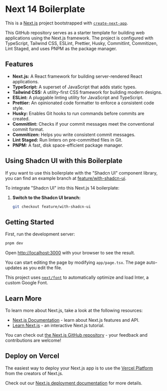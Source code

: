 # Next 14 Boilerplate

This is a [Next.js](https://nextjs.org/) project bootstrapped with [`create-next-app`](https://github.com/vercel/next.js/tree/canary/packages/create-next-app).

This GitHub repository serves as a starter template for building web applications using the Next.js framework. The project is configured with TypeScript, Tailwind CSS, ESLint, Prettier, Husky, Commitlint, Commitizen, Lint Staged, and uses PNPM as the package manager.

## Features

- **Next.js:** A React framework for building server-rendered React applications.
- **TypeScript:** A superset of JavaScript that adds static types.
- **Tailwind CSS:** A utility-first CSS framework for building modern designs.
- **ESLint:** A pluggable linting utility for JavaScript and TypeScript.
- **Prettier:** An opinionated code formatter to enforce a consistent code style.
- **Husky:** Enables Git hooks to run commands before commits are created.
- **Commitlint:** Checks if your commit messages meet the conventional commit format.
- **Commitizen:** Helps you write consistent commit messages.
- **Lint Staged:** Run linters on pre-committed files in Git.
- **PNPM:** A fast, disk space-efficient package manager.

## Using Shadcn UI with this Boilerplate

If you want to use this boilerplate with the "Shadcn UI" component library, you can find an example branch at [feature/with-shadcn-ui](https://github.com/akshay-xp/Next-14-Boilerplate/tree/feature/with-shadcn-ui).

To integrate "Shadcn UI" into this Next.js 14 boilerplate:

1. **Switch to the Shadcn UI branch:**

   ```bash
   git checkout feature/with-shadcn-ui
   ```

## Getting Started

First, run the development server:

```bash
pnpm dev
```

Open [http://localhost:3000](http://localhost:3000) with your browser to see the result.

You can start editing the page by modifying `app/page.tsx`. The page auto-updates as you edit the file.

This project uses [`next/font`](https://nextjs.org/docs/basic-features/font-optimization) to automatically optimize and load Inter, a custom Google Font.

## Learn More

To learn more about Next.js, take a look at the following resources:

- [Next.js Documentation](https://nextjs.org/docs) - learn about Next.js features and API.
- [Learn Next.js](https://nextjs.org/learn) - an interactive Next.js tutorial.

You can check out [the Next.js GitHub repository](https://github.com/vercel/next.js/) - your feedback and contributions are welcome!

## Deploy on Vercel

The easiest way to deploy your Next.js app is to use the [Vercel Platform](https://vercel.com/new?utm_medium=default-template&filter=next.js&utm_source=create-next-app&utm_campaign=create-next-app-readme) from the creators of Next.js.

Check out our [Next.js deployment documentation](https://nextjs.org/docs/deployment) for more details.
